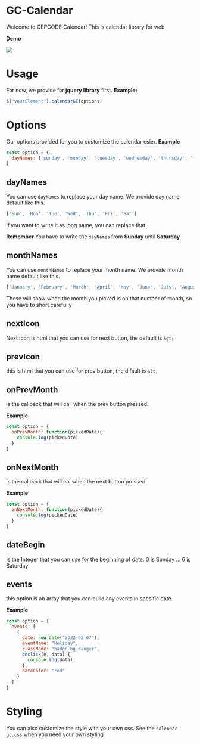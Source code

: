 # GC-Calendar

Welcome to GEPCODE Calendar!
This is calendar library for web.

**Demo**

<img src="https://github.com/nggepe/calendar-gc/blob/master/docs/Animation.gif" style="max-width: 100%">

# Usage

For now, we provide for **jquery library** first.
**Example:**
```javascript
$("yourElement").calendarGC(options)
```

# Options

Our options provided for you to customize the calendar esier.
**Example**
```javascript
const option = {
  dayNames: ['sunday', 'monday', 'tuesday', 'wednesday', 'thursday', 'friday', 'saturday']
}
```

## dayNames

You can use `dayNames` to replace your day name. We provide day name default like this.

```javascript
['Sun', 'Mon', 'Tue', 'Wed', 'Thu', 'Fri', 'Sat']
```

if you want to write it as long name, you can replace that.

**Remember**
You have to write the `dayNames` from **Sunday** until **Saturday**

## monthNames

You can use `monthNames` to replace your month name. We provide month name default like this.
```javascript
['January', 'February', 'March', 'April', 'May', 'June', 'July', 'August', 'September', 'October', 'November', 'December']
```
These will show when the month you picked is on that number of month, so you have to short carefully

## nextIcon

Next icon is html that you can use for next button, the default is `&gt;`

## prevIcon

this is html that you can use for prev button, the difault is `&lt;`

## onPrevMonth

is the callback that will call when the prev button pressed.

**Example**
```javascript
const option = {
  onPrevMonth: function(pickedDate){
    console.log(pickedDate)
  }
}
```

## onNextMonth

is the callback that will cal when the next button pressed.

**Example**
```javascript
const option = {
  onNextMonth: function(pickedDate){
    console.log(pickedDate)
  }
}
```

## dateBegin

is the Integer that you can use for the beginning of date.
0 is Sunday
...
6 is Saturday


## events

this option is an array that you can build any events in spesific date.

**Example**
```javascript
const option = {
  events: [
    {
      date: new Date("2022-02-07"),
      eventName: "Holiday",
      className: "badge bg-danger",
      onclick(e, data) {
        console.log(data);
      },
      dateColor: "red"
    }
  ]
}
```

# Styling

You can also customize the style with your own css. See the `calendar-gc.css` when you need your own styling

